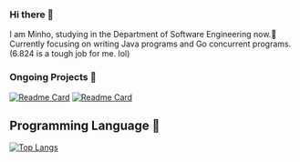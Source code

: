 ### Hi there 👋

I am Minho, studying in the Department of Software Engineering now.🔭  
Currently focusing on writing Java programs and Go concurrent programs.(6.824 is a tough job for me. lol)

### Ongoing Projects 🤔
[![Readme Card](https://github-readme-stats.vercel.app/api/pin/?username=xminao&repo=raft-kv)](https://github.com/xminao/raft-kv)
[![Readme Card](https://github-readme-stats.vercel.app/api/pin/?username=xminao&repo=springlet)](https://github.com/xminao/Springlet)

## Programming Language 💬
[![Top Langs](https://github-readme-stats.vercel.app/api/top-langs/?username=xminao&layout=compact)](https://github.com/anuraghazra/github-readme-stats)

<!--
**xminao/xminao** is a ✨ _special_ ✨ repository because its `README.md` (this file) appears on your GitHub profile.

Here are some ideas to get you started:

- 🔭 I’m currently working on ...
- 🌱 I’m currently learning ...
- 👯 I’m looking to collaborate on ...
- 🤔 I’m looking for help with ...
- 💬 Ask me about ...
- 📫 How to reach me: ...
- 😄 Pronouns: ...
- ⚡ Fun fact: ...
-->
